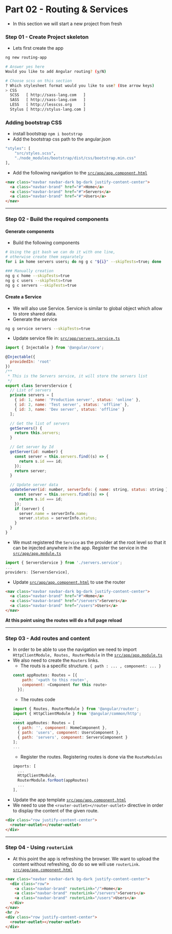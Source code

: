 # Part 02 - Routing & Services

- In this section we will start a new project from fresh

### Step 01 - Create Project skeleton
- Lets first create the app
```sh
ng new routing-app

# Answer yes here
Would you like to add Angular routing? (y/N)

# Choose scss on this section
? Which stylesheet format would you like to use? (Use arrow keys)
> CSS
  SCSS   [ http://sass-lang.com   ]
  SASS   [ http://sass-lang.com   ]
  LESS   [ http://lesscss.org     ]
  Stylus [ http://stylus-lang.com ]
```

### Adding bootstrap CSS
- install bootstrap `npm i bootstrap`
- Add the bootstrap css path to the angular.json
```sh 
"styles": [
    "src/styles.scss",
    "./node_modules/bootstrap/dist/css/bootstrap.min.css"
],
```

- Add the following navigation to the [`src/app/app.component.html`](src/app/app.component.html)
```html
<nav class="navbar navbar-dark bg-dark justify-content-center">
  <a class="navbar-brand" href="#">Home</a>
  <a class="navbar-brand" href="#">Servers</a>
  <a class="navbar-brand" href="#">Users</a>
</nav>
```
***
### Step 02 - Build the required components

#### Generate components
- Build the following components
```sh
# Using the git bash we can do it with one line,
# otherwise create them separately
for i in home servers users; do ng g c "${i}" --skipTests=true; done

### Manually creation
ng g c home --skipTests=true
ng g c users --skipTests=true
ng g c servers --skipTests=true
```

#### Create a Service
- We will also use Service. Service is similar to global object which allow to store shared data.
- Generate the service
```sh
ng g service servers --skipTests=true
```
- Update service file in: [`src/app/servers.service.ts`](src/app/servers.service.ts)
```js
import { Injectable } from '@angular/core';

@Injectable({
  providedIn: 'root'
})
/**
 * This is the Servers service, it will store the servers list
 */
export class ServersService {
  // List of servers
  private servers = [
    { id: 1, name: 'Production server', status: 'online' },
    { id: 2, name: 'Test server', status: 'offline' },
    { id: 3, name: 'Dev server', status: 'offline' }
  ];

  // Get the list of servers
  getServers() {
    return this.servers;
  }

  // Get server by Id
  getServer(id: number) {
    const server = this.servers.find((s) => {
      return s.id === id;
    });
    return server;
  }

  // Update server data
  updateServer(id: number, serverInfo: { name: string, status: string }) {
    const server = this.servers.find((s) => {
      return s.id === id;
    });
    if (server) {
      server.name = serverInfo.name;
      server.status = serverInfo.status;
    }
  }
}
```
- We must registered the `Service` as the provider at the root level so that it can be injected anywhere in the app. Register the service in the [`src/app/app.module.ts`](src/app/app.module.ts) 
```js
import { ServersService } from './servers.service';
...
providers: [ServersService],
```
- Update [`src/app/app.component.html`](src/app/app.component.html) to use the router
```html
<nav class="navbar navbar-dark bg-dark justify-content-center">
  <a class="navbar-brand" href="#">Home</a>
  <a class="navbar-brand" href="/servers">Servers</a>
  <a class="navbar-brand" href="/users">Users</a>
</nav>
```
**At this point using the routes will do a full page reload**

***
### Step 03 - Add routes and content
- In order to be able to use the navigation we need to import `HttpClientModule, Routes, RouterModule` in the [`src/app/app.module.ts`](src/app/app.module.ts)
- We also need to create the `Routers` links.
  - The routs is a specific structure. `{ path : ... , component: ... }`
  ```js
  const appRoutes: Routes = [{
      path: '<path to this route>',
      component: <Component for this route>
    }];
  ```
  - The routes code
  ```js
  import { Routes, RouterModule } from '@angular/router';
  import { HttpClientModule } from '@angular/common/http';
  ...
  const appRoutes: Routes = [
    { path: '', component: HomeComponent },
    { path: 'users', component: UsersComponent },
    { path: 'servers', component: ServersComponent }
  ];
  ...
  ```
  - Register the routes. Registering routes is done via the `RouteModules`
  ```js
  imports: [
    ...
    HttpClientModule,
    RouterModule.forRoot(appRoutes)
    ...
  ],
  ```
- Update the app template [`src/app/app.component.html`](src/app/app.component.html)
- We need to use the `<router-outlet></router-outlet>` directive in order to display the content of the given route.
```html
<div class="row justify-content-center">
  <router-outlet></router-outlet>
</div>
```
***
### Step 04 - Using `routerLink`
- At this point the app is refreshing the browser. We want to upload the content without refreshing, do do so we will use `routerLink`. [`src/app/app.component.html`](src/app/app.component.html)
```html
<nav class="navbar navbar-dark bg-dark justify-content-center">
  <div class="row">
    <a class="navbar-brand" routerLink="/">Home</a>
    <a class="navbar-brand" routerLink="/servers">Servers</a>
    <a class="navbar-brand" routerLink="/users">Users</a>
  </div>
</nav>
<hr />
<div class="row justify-content-center">
  <router-outlet></router-outlet>
</div>
```

